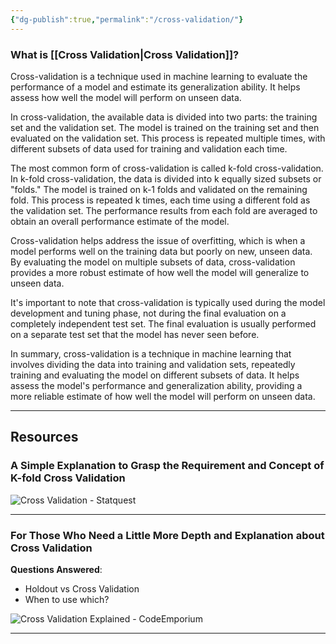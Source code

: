 ```yaml
---
{"dg-publish":true,"permalink":"/cross-validation/"}
---
```



### What is [[Cross Validation\|Cross Validation]]?

Cross-validation is a technique used in machine learning to evaluate the performance of a model and estimate its generalization ability. It helps assess how well the model will perform on unseen data.

In cross-validation, the available data is divided into two parts: the training set and the validation set. The model is trained on the training set and then evaluated on the validation set. This process is repeated multiple times, with different subsets of data used for training and validation each time.

The most common form of cross-validation is called k-fold cross-validation. In k-fold cross-validation, the data is divided into k equally sized subsets or "folds." The model is trained on k-1 folds and validated on the remaining fold. This process is repeated k times, each time using a different fold as the validation set. The performance results from each fold are averaged to obtain an overall performance estimate of the model.

Cross-validation helps address the issue of overfitting, which is when a model performs well on the training data but poorly on new, unseen data. By evaluating the model on multiple subsets of data, cross-validation provides a more robust estimate of how well the model will generalize to unseen data.

It's important to note that cross-validation is typically used during the model development and tuning phase, not during the final evaluation on a completely independent test set. The final evaluation is usually performed on a separate test set that the model has never seen before.

In summary, cross-validation is a technique in machine learning that involves dividing the data into training and validation sets, repeatedly training and evaluating the model on different subsets of data. It helps assess the model's performance and generalization ability, providing a more reliable estimate of how well the model will perform on unseen data.

---

## Resources

### A Simple Explanation to Grasp the Requirement and Concept of K-fold Cross Validation

![**Cross Validation - Statquest**](https://www.youtube.com/watch?v=fSytzGwwBVw&list=PLblh5JKOoLUICTaGLRoHQDuF_7q2GfuJF&index=2)

---

### For Those Who Need a Little More Depth and Explanation about Cross Validation

**Questions Answered**:
- Holdout vs Cross Validation
- When to use which?

![**Cross Validation Explained - CodeEmporium**](https://www.youtube.com/watch?v=a86WxNgMv7E&list=WL&index=1&t=10s)

---

